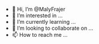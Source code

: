 - 👋 Hi, I’m @MalyFrajer
- 👀 I’m interested in ...
- 🌱 I’m currently learning ...
- 💞️ I’m looking to collaborate on ...
- 📫 How to reach me ...

<!---
MalyFrajer/MalyFrajer is a ✨ special ✨ repository because its `README.md` (this file) appears on your GitHub profile.
You can click the Preview link to take a look at your changes.
--->
